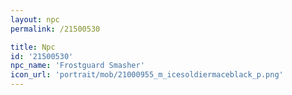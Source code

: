 ```yaml
---
layout: npc
permalink: /21500530

title: Npc
id: '21500530'
npc_name: 'Frostguard Smasher'
icon_url: 'portrait/mob/21000955_m_icesoldiermaceblack_p.png'
---
```

